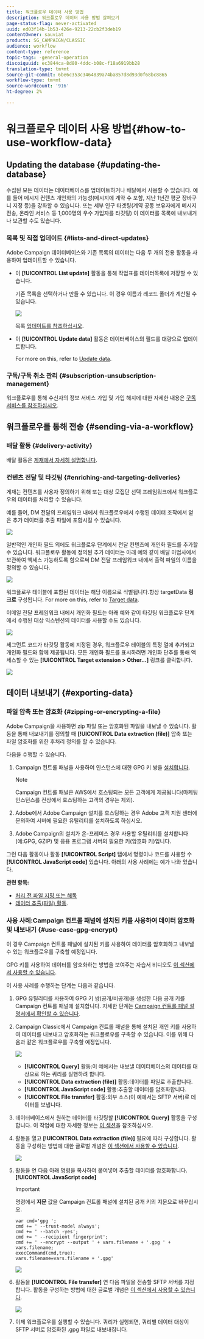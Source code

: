 ```yaml
---
title: 워크플로우 데이터 사용 방법
description: 워크플로우 데이터 사용 방법 살펴보기
page-status-flag: never-activated
uuid: ed03f14b-1b53-426e-9213-22cb2f3deb19
contentOwner: sauviat
products: SG_CAMPAIGN/CLASSIC
audience: workflow
content-type: reference
topic-tags: -general-operation
discoiquuid: ec3844ca-8d80-4ddc-b08c-f18a6919bb28
translation-type: tm+mt
source-git-commit: 6be6c353c3464839a74ba857d8d93d0f68bc8865
workflow-type: tm+mt
source-wordcount: '916'
ht-degree: 2%

---
```



# 워크플로우 데이터 사용 방법{#how-to-use-workflow-data}

## Updating the database {#updating-the-database}

수집된 모든 데이터는 데이터베이스를 업데이트하거나 배달에서 사용할 수 있습니다. 예를 들어 메시지 컨텐츠 개인화의 가능성(메시지에 계약 수 포함, 지난 1년간 평균 장바구니 지정 등)을 강화할 수 있습니다. 또는 세부 인구 타겟팅(계약 공동 보유자에게 메시지 전송, 온라인 서비스 등 1,000명의 우수 가입자를 타깃팅) 이 데이터를 목록에 내보내거나 보관할 수도 있습니다.

### 목록 및 직접 업데이트 {#lists-and-direct-updates}

Adobe Campaign 데이터베이스와 기존 목록의 데이터는 다음 두 개의 전용 활동을 사용하여 업데이트할 수 있습니다.

* 이 **[!UICONTROL List update]** 활동을 통해 작업표를 데이터목록에 저장할 수 있습니다.

   기존 목록을 선택하거나 만들 수 있습니다. 이 경우 이름과 레코드 폴더가 계산될 수 있습니다.

   ![](assets/s_user_create_list.png)

   목록 [업데이트를 참조하십시오](../../workflow/using/list-update.md).

* 이 **[!UICONTROL Update data]** 활동은 데이터베이스의 필드를 대량으로 업데이트합니다.

   For more on this, refer to [Update data](../../workflow/using/update-data.md).

### 구독/구독 취소 관리 {#subscription-unsubscription-management}

워크플로우를 통해 수신자의 정보 서비스 가입 및 가입 해지에 대한 자세한 내용은 [구독 서비스를 참조하십시오](../../workflow/using/subscription-services.md).

## 워크플로우를 통해 전송 {#sending-via-a-workflow}

### 배달 활동 {#delivery-activity}

배달 활동은 [게재에서 자세히 설명합니다](../../workflow/using/delivery.md).

### 컨텐츠 전달 및 타깃팅 {#enriching-and-targeting-deliveries}

게재는 컨텐츠를 사용자 정의하기 위해 또는 대상 모집단 선택 프레임워크에서 워크플로우의 데이터를 처리할 수 있습니다.

예를 들어, DM 전달의 프레임워크 내에서 워크플로우에서 수행된 데이터 조작에서 얻은 추가 데이터를 추출 파일에 포함시킬 수 있습니다.

![](assets/s_advuser_add_data_postal_mail.png)

일반적인 개인화 필드 외에도 워크플로우 단계에서 전달 컨텐츠에 개인화 필드를 추가할 수 있습니다. 워크플로우 활동에 정의된 추가 데이터는 아래 예와 같이 배달 마법사에서 보관하여 액세스 가능하도록 함으로써 DM 전달 프레임워크 내에서 출력 파일의 이름을 정의할 수 있습니다.

![](assets/s_advuser_using_additional_data.png)

워크플로우 테이블에 포함된 데이터는 해당 이름으로 식별됩니다.항상 targetData **링크로** 구성됩니다. For more on this, refer to [Target data](../../workflow/using/data-life-cycle.md#target-data).

이메일 전달 프레임워크 내에서 개인화 필드는 아래 예와 같이 타깃팅 워크플로우 단계에서 수행된 대상 익스텐션의 데이터를 사용할 수도 있습니다.

![](assets/s_advuser_add_data_email.png)

세그먼트 코드가 타깃팅 활동에 지정된 경우, 워크플로우 테이블의 특정 열에 추가되고 개인화 필드와 함께 제공됩니다. 모든 개인화 필드를 표시하려면 개인화 단추를 통해 액세스할 수 있는 **[!UICONTROL Target extension > Other...]** 링크를 클릭합니다.

![](assets/s_advuser_segment_code_select.png)

## 데이터 내보내기 {#exporting-data}

### 파일 압축 또는 암호화 {#zipping-or-encrypting-a-file}

Adobe Campaign을 사용하면 zip 파일 또는 암호화된 파일을 내보낼 수 있습니다. 활동을 통해 내보내기를 정의할 때 **[!UICONTROL Data extraction (file)]** 압축 또는 파일 암호화를 위한 후처리 정의를 할 수 있습니다.

다음을 수행할 수 있습니다.

1. Campaign 컨트롤 패널을 사용하여 인스턴스에 대한 GPG 키 쌍을 [설치합니다](https://docs.adobe.com/content/help/en/control-panel/using/instances-settings/gpg-keys-management.html#encrypting-data).

   >[!NOTE]
   >
   >Campaign 컨트롤 패널은 AWS에서 호스팅되는 모든 고객에게 제공됩니다(마케팅 인스턴스를 전상에서 호스팅하는 고객의 경우는 제외).

1. Adobe에서 Adobe Campaign 설치를 호스팅하는 경우 Adobe 고객 지원 센터에 문의하여 서버에 필요한 유틸리티를 설치하도록 하십시오.
1. Adobe Campaign의 설치가 온-프레미스 경우 사용할 유틸리티를 설치합니다(예:GPG, GZIP) 및 응용 프로그램 서버의 필요한 키(암호화 키)입니다.

그런 다음 활동이나 활동 **[!UICONTROL Script]** 탭에서 명령이나 코드를 사용할 수 **[!UICONTROL JavaScript code]** 있습니다. 아래의 사용 사례에는 예가 나와 있습니다.

**관련 항목:**

* [처리 전 파일 지핑 또는 해독](../../workflow/using/importing-data.md#unzipping-or-decrypting-a-file-before-processing)
* [데이터 추출(파일) 활동](../../workflow/using/extraction--file-.md).

### 사용 사례:Campaign 컨트롤 패널에 설치된 키를 사용하여 데이터 암호화 및 내보내기 {#use-case-gpg-encrypt}

이 경우 Campaign 컨트롤 패널에 설치된 키를 사용하여 데이터를 암호화하고 내보낼 수 있는 워크플로우를 구축할 예정입니다.

GPG 키를 사용하여 데이터를 암호화하는 방법을 보여주는 자습서 비디오도 [이 섹션에서 사용할 수 있습니다](https://docs.adobe.com/content/help/en/campaign-classic-learn/tutorials/administrating/control-panel-acc/gpg-key-management/using-a-gpg-key-to-encrypt-data.html).

이 사용 사례를 수행하는 단계는 다음과 같습니다.

1. GPG 유틸리티를 사용하여 GPG 키 쌍(공개/비공개)을 생성한 다음 공개 키를 Campaign 컨트롤 패널에 설치합니다. 자세한 단계는 [Campaign 컨트롤 패널 설명서에서 확인할 수 있습니다](https://docs.adobe.com/content/help/en/control-panel/using/instances-settings/gpg-keys-management.html#encrypting-data).

1. Campaign Classic에서 Campaign 컨트롤 패널을 통해 설치된 개인 키를 사용하여 데이터를 내보내고 암호화하는 워크플로우를 구축할 수 있습니다. 이를 위해 다음과 같은 워크플로우를 구축할 예정입니다.

   ![](assets/gpg-workflow-encrypt.png)

   * **[!UICONTROL Query]** 활동:이 예에서는 내보낼 데이터베이스의 데이터를 대상으로 하는 쿼리를 실행하려 합니다.
   * **[!UICONTROL Data extraction (file)]** 활동:데이터를 파일로 추출합니다.
   * **[!UICONTROL JavaScript code]** 활동:추출할 데이터를 암호화합니다.
   * **[!UICONTROL File transfer]** 활동:외부 소스(이 예에서는 SFTP 서버)로 데이터를 보냅니다.

1. 데이터베이스에서 원하는 데이터를 타깃팅할 **[!UICONTROL Query]** 활동을 구성합니다. 이 작업에 대한 자세한 정보는 [이 섹션](../../workflow/using/query.md)을 참조하십시오.

1. 활동을 열고 **[!UICONTROL Data extraction (file)]** 필요에 따라 구성합니다. 활동을 구성하는 방법에 대한 글로벌 개념은 [이 섹션에서 사용할 수 있습니다](../../workflow/using/extraction--file-.md).

   ![](assets/gpg-data-extraction.png)

1. 활동을 연 다음 아래 명령을 복사하여 붙여넣어 추출할 데이터를 암호화합니다. **[!UICONTROL JavaScript code]**

   >[!IMPORTANT]
   >
   >명령에서 **지문** 값을 Campaign 컨트롤 패널에 설치된 공개 키의 지문으로 바꾸십시오.

   ```
   var cmd='gpg ';
   cmd += ' --trust-model always';
   cmd += ' --batch -yes';
   cmd += ' --recipient fingerprint';
   cmd += ' --encrypt --output ' + vars.filename + '.gpg ' + vars.filename;
   execCommand(cmd,true);
   vars.filename=vars.filename + '.gpg'
   ```

   ![](assets/gpg-script.png)

1. 활동을 **[!UICONTROL File transfer]** 연 다음 파일을 전송할 SFTP 서버를 지정합니다. 활동을 구성하는 방법에 대한 글로벌 개념은 [이 섹션에서 사용할 수 있습니다](../../workflow/using/file-transfer.md).

   ![](assets/gpg-file-transfer.png)

1. 이제 워크플로우를 실행할 수 있습니다. 쿼리가 실행되면, 쿼리별 데이터 대상이 SFTP 서버로 암호화된 .gpg 파일로 내보내집니다.

